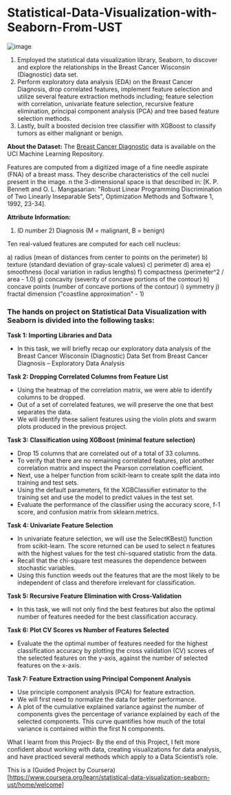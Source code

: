 # Statistical-Data-Visualization-with-Seaborn-From-UST

![image](https://user-images.githubusercontent.com/65697330/145578893-2619391f-27dd-4837-93f5-efeb37047bc3.png)

1. Employed the statistical data visualization library, Seaborn, to discover and explore the relationships in the Breast Cancer Wisconsin (Diagnostic) data set. 
2. Perform exploratory data analysis (EDA) on the Breast Cancer Diagnosis, drop correlated features, implement feature selection and utilize several feature extraction methods including; feature selection with correlation, univariate feature selection, recursive feature elimination, principal component analysis (PCA) and tree based feature selection methods. 
3. Lastly, built a boosted decision tree classifier with XGBoost to classify tumors as either malignant or benign. 

**About the Dataset:**
The [Breast Cancer Diagnostic](https://archive.ics.uci.edu/ml/datasets/Breast+Cancer+Wisconsin+%28Diagnostic%29) data is available on the UCI Machine Learning Repository.

Features are computed from a digitized image of a fine needle aspirate (FNA) of a breast mass. They describe characteristics of the cell nuclei present in the image. n the 3-dimensional space is that described in: [K. P. Bennett and O. L. Mangasarian: "Robust Linear Programming Discrimination of Two Linearly Inseparable Sets", Optimization Methods and Software 1, 1992, 23-34].

**Attribute Information:**
1) ID number 2) Diagnosis (M = malignant, B = benign)

Ten real-valued features are computed for each cell nucleus:

a) radius (mean of distances from center to points on the perimeter)
b) texture (standard deviation of gray-scale values)
c) perimeter
d) area
e) smoothness (local variation in radius lengths)
f) compactness (perimeter^2 / area - 1.0)
g) concavity (severity of concave portions of the contour)
h) concave points (number of concave portions of the contour)
i) symmetry
j) fractal dimension ("coastline approximation" - 1)

### The hands on project on Statistical Data Visualization with Seaborn is divided into the following tasks:

**Task 1: Importing Libraries and Data**
- In this task, we will briefly recap our exploratory data analysis of the Breast Cancer Wisconsin (Diagnostic) Data Set from Breast Cancer Diagnosis – Exploratory Data Analysis

**Task 2: Dropping Correlated Columns from Feature List**
- Using the heatmap of the correlation matrix, we were able to identify columns to be dropped. 
- Out of a set of correlated features, we will preserve the one that best separates the data. 
- We will identify these salient features using the violin plots and swarm plots produced in the previous project. 

**Task 3: Classification using XGBoost (minimal feature selection)**
- Drop 15 columns that are correlated out of a total of 33 columns. 
- To verify that there are no remaining correlated features, plot another correlation matrix and inspect the Pearson correlation coefficient. 
- Next, use a helper function from scikit-learn to create split the data into training and test sets. 
- Using the default parameters, fit the XGBClassifier estimator to the training set and use the model to predict values in the test set.   
- Evaluate the performance of the classifier using the accuracy score, f-1 score, and confusion matrix from sklearn.metrics. 

**Task 4: Univariate Feature Selection**
- In univariate feature selection, we will use the SelectKBest() function from scikit-learn. The score returned can be used to select  n features with the highest values for the test chi-squared statistic from the data. 
- Recall that the chi-square test measures the dependence between stochastic variables. 
- Using this function weeds out the features that are the most likely to be independent of class and therefore irrelevant for classification.

**Task 5: Recursive Feature Elimination with Cross-Validation**
- In this task, we will not only find the best features but also the optimal number of features needed for the best classification accuracy.

**Task 6: Plot CV Scores vs Number of Features Selected**
- Evaluate the the optimal number of features needed for the highest classification accuracy by plotting the cross validation (CV) scores of the selected features on the y-axis, against the number of selected features on the x-axis. 

**Task 7: Feature Extraction using Principal Component Analysis**
- Use principle component analysis (PCA) for feature extraction. 
- We will first need to normalize the data for better performance.   
- A plot of the cumulative explained variance against the number of components gives the percentage of variance explained by each of the selected components. This curve quantifies how much of the total variance is contained within the first N components.

What I learnt from this Project-
By the end of this Project, I felt more confident about working with data, creating visualizations for data analysis, and have practiced several methods which apply to a Data Scientist’s role. 

This is a (Guided Project by Coursera)[https://www.coursera.org/learn/statistical-data-visualization-seaborn-ust/home/welcome]
